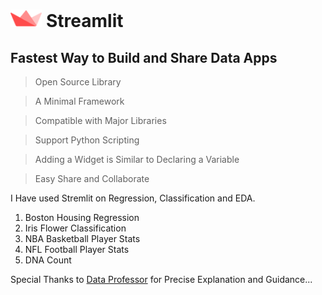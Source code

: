 # <img src="Streamlit.png" width=10%> Streamlit

## Fastest Way to Build and Share Data Apps

> Open Source Library

> A Minimal Framework

> Compatible with Major Libraries

> Support Python Scripting

> Adding a Widget is Similar to Declaring a Variable

> Easy Share and Collaborate

I Have used Stremlit on Regression, Classification and EDA.

1. Boston Housing Regression
2. Iris Flower Classification
3. NBA Basketball Player Stats
4. NFL Football Player Stats
5. DNA Count

Special Thanks to [Data Professor](https://www.youtube.com/dataprofessor) for Precise Explanation and Guidance...
